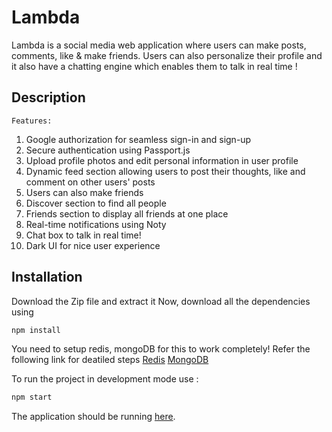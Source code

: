 # Lambda

Lambda is a social media web application where users can make posts, comments, like & make friends. Users can also personalize their profile and 
it also have a chatting engine which enables them to talk in real time !


## Description 
```
Features: 
```

1.  Google authorization for seamless sign-in and sign-up
2.  Secure authentication using Passport.js
3.  Upload profile photos and edit personal information in user profile
4.  Dynamic feed section allowing users to post their thoughts, like and comment on other users' posts
5.  Users can also make friends
6.  Discover section to find all people
7.  Friends section to display all friends at one place
8.  Real-time notifications using Noty
9.  Chat box to talk in real time!
10. Dark UI for nice user experience

## Installation 

Download the Zip file and extract it
Now, download all the dependencies using 
``` bash 
npm install 
```
You need to setup redis, mongoDB for this to work completely! Refer the following link for deatiled steps
[Redis](https://www.youtube.com/watch?v=nB7zi88DB1Y)
[MongoDB](https://www.mongodb.com/docs/compass/current/)

To run the project in development mode use : 
``` bash 
npm start
``` 
The application should be running [here](http://localhost:8000).


